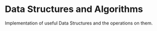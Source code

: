 Data Structures and Algorithms
====

Implementation of useful Data Structures and the operations on them. 
